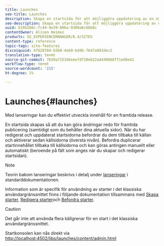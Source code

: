 ```yaml
---
title: Launches
seo-title: Launches
description: Skapa en startsida för att möjliggöra uppdatering av en ny version av befintliga webbsidor för framtida aktivering. När du skapar en Launch anger du en titel och källsidan.
seo-description: Skapa en startsida för att möjliggöra uppdatering av en ny version av befintliga webbsidor för framtida aktivering. När du skapar en Launch anger du en titel och källsidan.
uuid: b1952b6c-fc44-4e39-80ba-9380a6c66b8c
contentOwner: Alison Heimoz
products: SG_EXPERIENCEMANAGER/6.4/SITES
content-type: reference
topic-tags: site-features
discoiquuid: 4f62078d-b5b0-4eb9-bd9b-7647a093dec2
translation-type: tm+mt
source-git-commit: 7b39a715166eeefdf20eb22a4449068ff1ed0e42
workflow-type: tm+mt
source-wordcount: '215'
ht-degree: 1%

---
```



# Launches{#launches}

Med lanseringar kan du effektivt utveckla innehåll för en framtida release.

En startsida skapas så att du kan göra ändringar redo för framtida publicering (samtidigt som du behåller dina aktuella sidor). När du har redigerat och uppdaterat startsidorna befordrar du dem tillbaka till källan och aktiverar sedan källsidorna (översta nivån). Befordra duplicerar startinnehållet tillbaka till källsidorna och kan göras antingen manuellt eller automatiskt (beroende på fält som anges när du skapar och redigerar startsidan).

>[!NOTE]
>
>Teorin bakom lanseringar beskrivs i detalj under [lanseringar](/help/sites-authoring/launches.md) i standarddokumentationen.
>
>Information som är specifik för användning av starter i det klassiska användargränssnittet finns i följande dokumentation tillsammans med [Skapa starter](/help/sites-classic-ui-authoring/classic-launches-creating.md), [Redigera starter](/help/sites-classic-ui-authoring/classic-launches-editing.md)och [Befordra starter](/help/sites-classic-ui-authoring/classic-launches-promoting.md).

>[!CAUTION]
>
>Det går inte att använda flera källgrenar för en start i det klassiska användargränssnittet.

Startkonsolen kan nås direkt via [http://localhost:4502/libs/launches/content/admin.html](http://localhost:4502/libs/launches/content/admin.html)
